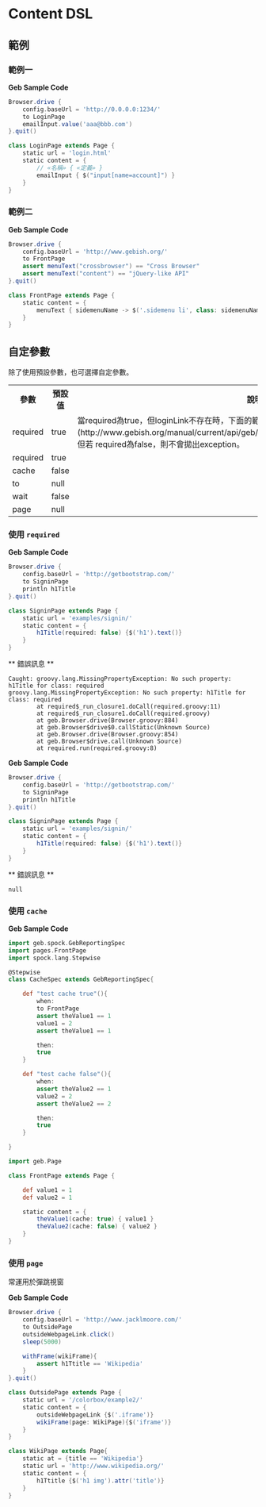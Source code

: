 # Content DSL

## 範例

### 範例一

**Geb Sample Code**

```groovy
Browser.drive {
    config.baseUrl = 'http://0.0.0.0:1234/'
    to LoginPage
    emailInput.value('aaa@bbb.com')
}.quit()

class LoginPage extends Page {
    static url = 'login.html'
    static content = {
        // «名稱» { «定義» }
        emailInput { $("input[name=account]") }
    }
}
```

### 範例二

**Geb Sample Code**

```groovy
Browser.drive {
    config.baseUrl = 'http://www.gebish.org/'
    to FrontPage
    assert menuText("crossbrowser") == "Cross Browser"
    assert menuText("content") == "jQuery-like API"
}.quit()

class FrontPage extends Page {
    static content = {
        menuText { sidemenuName -> $('.sidemenu li', class: sidemenuName).find('a').text() }
    }
}
```

## 自定參數

除了使用預設參數，也可選擇自定參數。

<table>
    <tr>
        <th>參數</th><th>預設值</th><th>說明</th>
    </tr>
    <tr>
        <td>required</td>
        <td>true</td>
        <td>當required為true，但loginLink不存在時，下面的範例會拋出[RequiredPageContentNotPresent](http://www.gebish.org/manual/current/api/geb/error/RequiredPageContentNotPresent.html)，但若
required為false，則不會拋出exception。</td>
    </tr>
   <tr>
        <td>required</td>
        <td>true</td>
        <td></td>
    </tr>
    <tr>
        <td>cache</td>
        <td>false</td>
        <td></td>
    </tr>
    <tr>
        <td>to</td>
        <td>null</td>
        <td></td>
    </tr>
    <tr>
        <td>wait</td>
        <td>false</td>
        <td></td>
    </tr>
    <tr>
        <td>page</td>
        <td>null</td>
        <td></td>
    </tr>
</table>

### 使用 `required`

**Geb Sample Code**

```groovy
Browser.drive {
    config.baseUrl = 'http://getbootstrap.com/'
    to SigninPage
    println h1Title
}.quit()

class SigninPage extends Page {
    static url = 'examples/signin/'
    static content = {
        h1Title(required: false) {$('h1').text()}
    }
}
```

** 錯誤訊息 **
```
Caught: groovy.lang.MissingPropertyException: No such property: h1Title for class: required
groovy.lang.MissingPropertyException: No such property: h1Title for class: required
        at required$_run_closure1.doCall(required.groovy:11)
        at required$_run_closure1.doCall(required.groovy)
        at geb.Browser.drive(Browser.groovy:884)
        at geb.Browser$drive$0.callStatic(Unknown Source)
        at geb.Browser.drive(Browser.groovy:854)
        at geb.Browser$drive.call(Unknown Source)
        at required.run(required.groovy:8)
```

**Geb Sample Code**

```groovy
Browser.drive {
    config.baseUrl = 'http://getbootstrap.com/'
    to SigninPage
    println h1Title
}.quit()

class SigninPage extends Page {
    static url = 'examples/signin/'
    static content = {
        h1Title(required: false) {$('h1').text()}
    }
}
```

** 錯誤訊息 **
```
null
```

### 使用 `cache`

**Geb Sample Code**

```groovy
import geb.spock.GebReportingSpec
import pages.FrontPage
import spock.lang.Stepwise

@Stepwise
class CacheSpec extends GebReportingSpec{

    def "test cache true"(){
        when:
        to FrontPage
        assert theValue1 == 1
        value1 = 2
        assert theValue1 == 1

        then:
        true
    }

    def "test cache false"(){
        when:
        assert theValue2 == 1
        value2 = 2
        assert theValue2 == 2

        then:
        true
    }

}

```

```groovy
import geb.Page

class FrontPage extends Page {

    def value1 = 1
    def value2 = 1

    static content = {
        theValue1(cache: true) { value1 }
        theValue2(cache: false) { value2 }
    }
}
```

### 使用 `page`

常運用於彈跳視窗

**Geb Sample Code**

```groovy
Browser.drive {
    config.baseUrl = 'http://www.jacklmoore.com/'
    to OutsidePage
    outsideWebpageLink.click()
    sleep(5000)

    withFrame(wikiFrame){
        assert h1Ttitle == 'Wikipedia'
    }
}.quit()

class OutsidePage extends Page {
    static url = '/colorbox/example2/'
    static content = {
        outsideWebpageLink {$('.iframe')}
        wikiFrame(page: WikiPage){$('iframe')}
    }
}

class WikiPage extends Page{
    static at = {title == 'Wikipedia'}
    static url = 'http://www.wikipedia.org/'
    static content = {
        h1Ttitle {$('h1 img').attr('title')}
    }
}
```
